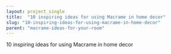 ```yaml
---
layout: project_single
title:  "10 inspiring ideas for using Macrame in home decor"
slug: "10-inspiring-ideas-for-using-macrame-in-home-decor"
parent: "macrame-ideas-for-your-room"
---
```

10 inspiring ideas for using Macrame in home decor
